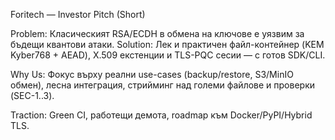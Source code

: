 
Foritech — Investor Pitch (Short)

Problem: Класическият RSA/ECDH в обмена на ключове е уязвим за бъдещи квантови атаки.
Solution: Лек и практичен файл-контейнер (KEM Kyber768 + AEAD), X.509 екстенции и TLS-PQC сесии — с готов SDK/CLI.

Why Us: Фокус върху реални use-cases (backup/restore, S3/MinIO обмен), лесна интеграция, стрийминг над големи файлове и проверки (SEC-1..3).

Traction: Green CI, работещи демота, roadmap към Docker/PyPI/Hybrid TLS.
